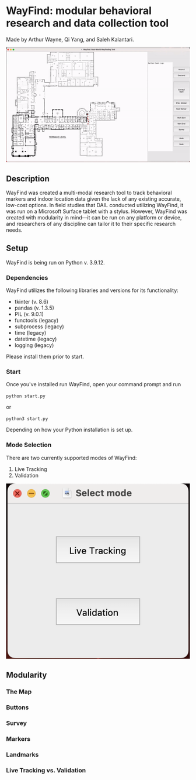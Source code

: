 # WayFind: modular behavioral research and data collection tool
Made by Arthur Wayne, Qi Yang, and Saleh Kalantari. 

![alt text](https://github.com/CornellDAIL/WayFind/blob/main/images/sample.gif)

## Description
WayFind was created a multi-modal research tool to track behavioral markers and indoor location data given the lack of any existing accurate, low-cost options. In field studies that DAIL conducted utilizing WayFind, it was run on a Microsoft Surface tablet with a stylus. However, WayFind was created with modularity in mind—it can be run on any platform or device, and researchers of any discipline can tailor it to their specific research needs.

## Setup
WayFind is being run on Python v. 3.9.12.

### Dependencies
WayFind utilizes the following libraries and versions for its functionality:
- tkinter (v. 8.6)
- pandas (v. 1.3.5)
- PIL (v. 9.0.1)
- functools (legacy)
- subprocess (legacy)
- time (legacy)
- datetime (legacy)
- logging (legacy)

Please install them prior to start.

### Start

Once you've installed run WayFind, open your command prompt and run

`python start.py`

or

`python3 start.py`

Depending on how your Python installation is set up.
  
### Mode Selection

There are two currently supported modes of WayFind:
1. Live Tracking
2. Validation

![alt text](https://github.com/CornellDAIL/WayFind/blob/main/images/modes.png)

## Modularity

### The Map

### Buttons

### Survey

### Markers

### Landmarks

### Live Tracking vs. Validation

